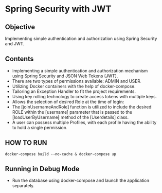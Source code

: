 # Spring Security with JWT

## Objective
Implementing simple authentication and authorization using Spring Security and JWT.

## Contents
- Implementing a simple authentication and authorization mechanism using Spring Security and JSON Web Tokens (JWT).
- There are two types of permissions available: ADMIN and USER.
- Utilizing Docker containers with the help of docker-compose.
- Tailoring an Exception Handler to fit the project requirements.
- Using key rolling technology to create access tokens with multiple keys.
- Allows the selection of desired Role at the time of login:
- The [joinUsernameAndRole] function is utilized to include the desired ROLE within the [username] parameter that is passed to the [loadUserByUsername] method of the [Userdetails] class.
- A user can possess multiple Profiles, with each profile having the ability to hold a single permission.

## HOW TO RUN
``docker-compose build --no-cache & docker-compose up``

## Running in Debug Mode
- Run the database using docker-compose and launch the application separately.
